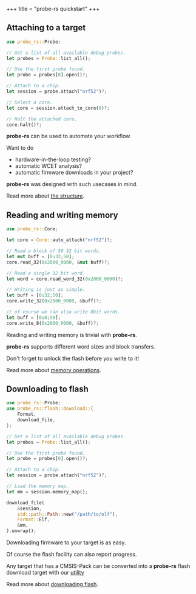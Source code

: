 +++
title = "probe-rs quickstart"
+++
## Attaching to a target

```rs
use probe_rs::Probe;

// Get a list of all available debug probes.
let probes = Probe::list_all();

// Use the first probe found.
let probe = probes[0].open()?;

// Attach to a chip.
let session = probe.attach("nrf52")?;

// Select a core.
let core = session.attach_to_core(0)?;

// Halt the attached core.
core.halt()?;
```

<b>probe-rs</b> can be used to automate your workflow.

Want to do
<ul>
    <li>hardware-in-the-loop testing?</li>
    <li>automatic WCET analysis?</li>
    <li>automatic firmware downloads in your project?</li>
</ul>

<b>probe-rs</b> was designed with such usecases in mind.<br>

Read more about <a href="/guide/basics#structure">the structure</a>.

## Reading and writing memory

```rs
use probe_rs::Core;

let core = Core::auto_attach("nrf52")?;

// Read a block of 50 32 bit words.
let mut buff = [0u32;50];
core.read_32(0x2000_0000, &mut buff)?;

// Read a single 32 bit word.
let word = core.read_word_32(0x2000_0000)?;

// Writing is just as simple.
let buff = [0u32;50];
core.write_32(0x2000_0000, &buff)?;

// of course we can also write 8bit words.
let buff = [0u8;50];
core.write_8(0x2000_0000, &buff)?;
```

Reading and writing memory is trivial with <b>probe-rs</b>.

<b>probe-rs</b> supports different word sizes and block transfers.

Don't forget to unlock the flash before you write to it!

Read more about <a href="/guide/basics#core">memory operations</a>.
    
## Downloading to flash

```rs
use probe_rs::Probe;
use probe_rs::flash::download::{
    Format,
    download_file,
};

// Get a list of all available debug probes.
let probes = Probe::list_all();

// Use the first probe found.
let probe = probes[0].open()?;

// Attach to a chip.
let session = probe.attach("nrf52")?;

// Load the memory map.
let mm = session.memory_map();

download_file(
    &session,
    std::path::Path::new("/path/to/elf"),
    Format::Elf,
    &mm,
).unwrap();
```

Downloading firmware to your target is as easy.

Of course the flash facility can also report progress.<br>

Any target that has a CMSIS-Pack can be converted into a <b>probe-rs</b> flash download target with our
<a href="https://github.com/probe-rs/target-gen" target="_blank">utility</a>

Read more about <a href="/guide/downloading">downloading flash</a>.